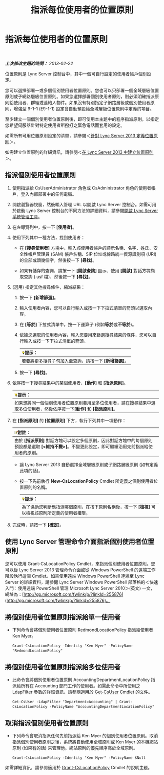 ﻿---
title: 指派每位使用者的位置原則
TOCTitle: 指派每位使用者的位置原則
ms:assetid: 343f2de3-a0ae-4403-8456-6e520b579d32
ms:mtpsurl: https://technet.microsoft.com/zh-tw/library/Gg520974(v=OCS.15)
ms:contentKeyID: 49290540
ms.date: 08/10/2015
mtps_version: v=OCS.15
ms.translationtype: HT
---

# 指派每位使用者的位置原則

 

_**上次修改主題的時間：** 2013-02-22_

位置原則是 Lync Server 控制台中，其中一個可自行設定的使用者帳戶個別設定。

您可以選擇部署一或多個個別使用者位置原則。您也可以只部署一個全域層級位置原則或子網路層級位置原則。如果您選擇部署個別使用者原則，則必須明確指派原則給使用者、群組或連絡人物件。如果沒有特別指定子網路層級或個別使用者原則，增強型 9-1-1 (E9-1-1) 設定會自動預設給全域層級位置原則中定義的項目。

至少建立一個個別使用者位置原則後，即可使用本主題中的程序指派原則，以指定您希望伺服器針對特定使用者所撥打之緊急電話而套用的設定。

如需所有可用位置原則設定的清單，請參閱＜[針對 Lync Server 2013 定義位置原則](lync-server-2013-defining-the-location-policy.md)＞。

如需建立位置原則的詳細資訊，請參閱＜[在 Lync Server 2013 中建立位置原則](lync-server-2013-create-location-policies.md)＞。

## 指派個別使用者位置原則

1.  使用指派給 CsUserAdministrator 角色或 CsAdministrator 角色的使用者帳戶，登入內部部署中的任何電腦。

2.  開啟瀏覽器視窗，然後輸入管理 URL 以開啟 Lync Server 控制台。如需可用於啟動 Lync Server 控制台的不同方法的詳細資料，請參閱[開啟 Lync Server 系統管理工具](lync-server-2013-open-lync-server-administrative-tools.md)。

3.  在左導覽列中，按一下 **\[使用者\]**。

4.  使用下列其中一種方法，找到使用者：
    
      - 在 **\[搜尋使用者\]** 方塊中，輸入該使用者帳戶的顯示名稱、名字、姓氏、安全性帳戶管理員 (SAM) 帳戶名稱、SIP 位址或線路統一資源識別項 (URI) 的全部或頭幾個字，然後按一下 **\[尋找\]**。
    
      - 如果有儲存的查詢，請按一下 **\[開啟查詢\]** 圖示、使用 **\[開啟\]** 對話方塊擷取查詢 (.usf 檔)，然後按一下 **\[尋找\]**。

5.  (選用) 指定其他搜尋條件，縮減結果：
    
    1.  按一下 **\[新增篩選\]**。
    
    2.  輸入使用者內容，您可以自行輸入或按一下下拉式清單的箭頭以選取內容。
    
    3.  在 **\[等於\]** 下拉式清單中，按一下運算子 (例如**等於**或**不等於**)。
    
    4.  依據您選取的使用者內容，輸入您要用來篩選搜尋結果的條件，您可以自行輸入或按一下下拉式清單的箭頭。
        
        <table>
        <thead>
        <tr class="header">
        <th><img src="images/JJ205025.tip(OCS.15).gif" title="tip" alt="tip" />提示：</th>
        </tr>
        </thead>
        <tbody>
        <tr class="odd">
        <td>若要將更多搜尋子句加入至查詢，請按一下 <strong>[新增篩選]</strong>。</td>
        </tr>
        </tbody>
        </table>
    
    5.  按一下 **\[尋找\]**。

6.  依序按一下搜尋結果中的某個使用者、**\[動作\]** 和 **\[指派原則\]**。
    
    <table>
    <thead>
    <tr class="header">
    <th><img src="images/JJ205025.tip(OCS.15).gif" title="tip" alt="tip" />提示：</th>
    </tr>
    </thead>
    <tbody>
    <tr class="odd">
    <td>如果想將同一個個別使用者位置原則套用至多位使用者，請在搜尋結果中選取多位使用者，然後依序按一下<strong>[動作]</strong> 和 <strong>[指派原則]</strong>。</td>
    </tr>
    </tbody>
    </table>


7.  在 **\[指派原則\]** 的 **\[位置原則\]** 下方，執行下列其中一項動作：
    
    <table>
    <thead>
    <tr class="header">
    <th><img src="images/Gg398811.note(OCS.15).gif" title="note" alt="note" />附註：</th>
    </tr>
    </thead>
    <tbody>
    <tr class="odd">
    <td>由於 <strong>[指派原則]</strong> 對話方塊可以設定多個原則，因此對話方塊中的每個原則預設都是選取 <strong>[&lt;維持不變&gt;]</strong>。不變更此設定，即可繼續沿用先前指派給使用者的原則。</td>
    </tr>
    </tbody>
    </table>
    
      - 讓 Lync Server 2013 自動選擇全域層級原則或子網路層級原則 (如有定義此項的話)。
    
      - 按一下先前執行 **New-CsLocationPolicy** Cmdlet 所定義之個別使用者位置原則的名稱。
        
        <table>
        <thead>
        <tr class="header">
        <th><img src="images/JJ205025.tip(OCS.15).gif" title="tip" alt="tip" />提示：</th>
        </tr>
        </thead>
        <tbody>
        <tr class="odd">
        <td>為了協助您判斷應指派哪個原則，在按下原則名稱後，按一下 <strong>[檢視]</strong> 可以檢視該原則所定義的使用者權限。</td>
        </tr>
        </tbody>
        </table>


8.  完成時，請按一下 **\[確定\]**。

## 使用 Lync Server 管理命令介面指派個別使用者位置原則

您可以使用 Grant-CsLocationPolicy Cmdlet，來指派個別使用者位置原則。您可以從 Lync Server 2013 管理命令介面或從 Windows PowerShell 的遠端工作階段執行這個 Cmdlet。如需使用遠端 Windows PowerShell 連線至 Lync Server 的詳細資料，請參閱 Lync Server Windows PowerShell 部落格的＜快速入門：使用遠端 PowerShell 管理 Microsoft Lync Server 2010＞(英文) 一文，網址為：[http://go.microsoft.com/fwlink/p/?linkId=255876](http://go.microsoft.com/fwlink/p/?linkid=255876)。

## 將個別使用者位置原則指派給單一使用者

  - 下列命令會將個別使用者位置原則 RedmondLocationPolicy 指派給使用者 Ken Myer。
    
        Grant-CsLocationPolicy -Identity "Ken Myer" -PolicyName "RedmondLocationPolicy"

## 將個別使用者位置原則指派給多位使用者

  - 此命令會將個別使用者位置原則 AccountingDepartmentLocationPolicy 指派給所有在 Accounting 部門工作的使用者。如需此命令中所使用之 LdapFilter 參數的詳細資訊，請參閱適用於 [Get-CsUser](get-csuser.md) Cmdlet 的文件。
    
        Get-CsUser -LdapFilter "Department=Accounting" | Grant-CsLocationPolicy -PolicyName "AccountingDepartmentLocationPolicy"

## 取消指派個別使用者位置原則

  - 下列命令會取消指派任何先前指派給 Ken Myer 的個別使用者位置原則。取消指派個別使用者原則之後，系統將自動使用全域原則或 Ken Myer 的本機網站原則 (如果有的話) 來管理他。網站原則的優先順序高於全域原則。
    
        Grant-CsLocationPolicy -Identity "Ken Myer" -PolicyName $Null

如需詳細資訊，請參閱適用於 [Grant-CsLocationPolicy](grant-cslocationpolicy.md) Cmdlet 的說明主題。

